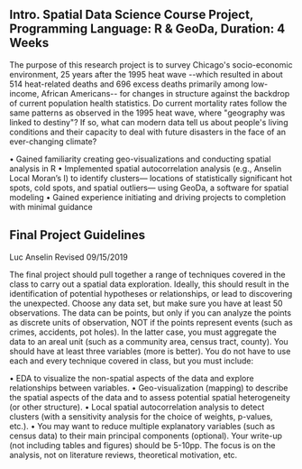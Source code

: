 ## Intro. Spatial Data Science Course Project, Programming Language: R & GeoDa, Duration: 4 Weeks

The purpose of this research project is to survey Chicago's socio-economic environment, 25 years after the 1995 heat wave --which resulted in about 514 heat-related deaths and 696 excess deaths primarily among low-income, African Americans-- for changes in structure against the backdrop of current population health statistics. Do current mortality rates follow the same patterns as observed in the 1995 heat wave, where "geography was linked to destiny"? If so, what can modern data tell us about people's living conditions and their capacity to deal with future disasters in the face of an ever-changing climate? 

• Gained familiarity creating geo-visualizations and conducting spatial analysis in R
• Implemented spatial autocorrelation analysis (e.g., Anselin Local Moran’s I) to identify clusters— locations of statistically significant hot spots, cold spots, and spatial outliers— using GeoDa, a software for spatial modeling
• Gained experience initiating and driving projects to completion with minimal guidance


## Final Project Guidelines
Luc Anselin Revised 09/15/2019

The final project should pull together a range of techniques covered in the class to carry out a spatial data exploration. Ideally, this should result in the identification of potential hypotheses or relationships, or lead to discovering the unexpected.
Choose any data set, but make sure you have at least 50 observations. The data can be points, but only if you can analyze the points as discrete units of observation, NOT if the points represent events (such as crimes, accidents, pot holes). In the latter case, you must aggregate the data to an areal unit (such as a community area, census tract, county). You should have at least three variables (more is better).
You do not have to use each and every technique covered in class, but you must include:

• EDA to visualize the non-spatial aspects of the data and explore relationships between variables.
• Geo-visualization (mapping) to describe the spatial aspects of the data and to assess potential spatial heterogeneity (or other structure).
• Local spatial autocorrelation analysis to detect clusters (with a sensitivity analysis for the choice of weights, p-values, etc.).
• You may want to reduce multiple explanatory variables (such as census data) to their main principal components (optional).
Your write-up (not including tables and figures) should be 5-10pp. The focus is on the analysis, not on literature reviews, theoretical motivation, etc. 
